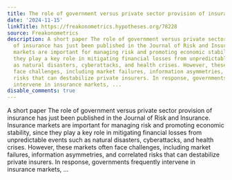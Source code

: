 ```yaml
---
title: The role of government versus private sector provision of insurance
date: '2024-11-15'
linkTitle: https://freakonometrics.hypotheses.org/78228
source: Freakonometrics
description: A short paper The role of government versus private sector provision
  of insurance has just been published in the Journal of Risk and Insurance. Insurance
  markets are important for managing risk and promoting economic stability, since
  they play a key role in mitigating financial losses from unpredictable events such
  as natural disasters, cyberattacks, and health crises. However, these markets often
  face challenges, including market failures, information asymmetries, and correlated
  risks that can destabilize private insurers. In response, governments frequently
  intervene in insurance markets, ...
disable_comments: true
---
```

A short paper The role of government versus private sector provision of insurance has just been published in the Journal of Risk and Insurance. Insurance markets are important for managing risk and promoting economic stability, since they play a key role in mitigating financial losses from unpredictable events such as natural disasters, cyberattacks, and health crises. However, these markets often face challenges, including market failures, information asymmetries, and correlated risks that can destabilize private insurers. In response, governments frequently intervene in insurance markets, ...
